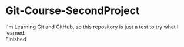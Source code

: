 # Git-Course-SecondProject
I'm Learning Git and GitHub, so this repository is just a test to try what I learned. <br />
Finished
